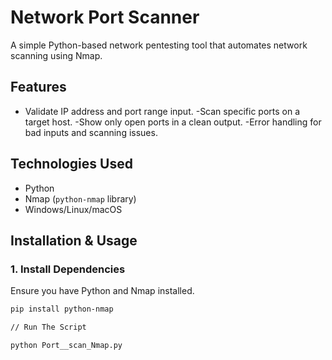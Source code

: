 # Network Port Scanner
A simple Python-based network pentesting tool that automates network scanning using Nmap.  

## Features  
- Validate IP address and port range input.
-Scan specific ports on a target host.
-Show only open ports in a clean output.
-Error handling for bad inputs and scanning issues.

## Technologies Used  
- Python  
- Nmap (`python-nmap` library)  
- Windows/Linux/macOS  

## Installation & Usage  

### 1. Install Dependencies  
Ensure you have Python and Nmap installed.  
```sh
pip install python-nmap

// Run The Script

python Port__scan_Nmap.py
